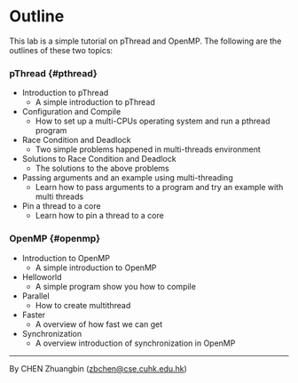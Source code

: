 # Outline

This lab is a simple tutorial on pThread and OpenMP. The following are the outlines of these two topics:

### **pThread** {#pthread}

* Introduction to pThread
  * A simple introduction to pThread
* Configuration and Compile
  * How to set up a multi-CPUs operating system and run a pthread program
* Race Condition and Deadlock
  * Two simple problems happened in multi-threads environment
* Solutions to Race Condition and Deadlock
  * The solutions to the above problems
* Passing arguments and an example using multi-threading
  * Learn how to pass arguments to a program and try an example with multi threads
* Pin a thread to a core
  * Learn how to pin a thread to a core

### **OpenMP** {#openmp}

* Introduction to OpenMP
  * A simple introduction to OpenMP
* Helloworld
  * A simple program show you how to compile
* Parallel
  * How to create multithread
* Faster
  * A overview of how fast we can get
* Synchronization
  * A overview introduction of synchronization in OpenMP

---

By CHEN Zhuangbin \(zbchen@cse.cuhk.edu.hk\)


